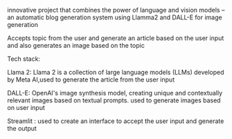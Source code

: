 innovative project that combines the power of language and vision models – an automatic blog generation system using Llamma2 and DALL-E for image generation 

Accepts topic from the user and generate an article based on the user input and also generates an image based on the topic

Tech stack:

Llama 2: Llama 2 is a collection of large language models (LLMs) developed by Meta AI,used to generate the article from the user input

DALL-E: OpenAI's image synthesis model, creating unique and contextually relevant images based on textual prompts. used to generate images based on user input

Streamlit : used to create an interface to accept the user input and generate the output

